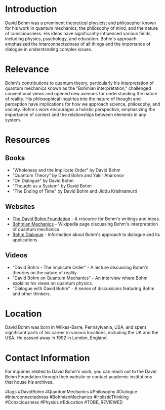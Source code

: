 # Introduction

David Bohm was a prominent theoretical physicist and philosopher known for his work in quantum mechanics, the philosophy of mind, and the nature of consciousness. His ideas have significantly influenced various fields, including physics, psychology, and education. Bohm's approach emphasized the interconnectedness of all things and the importance of dialogue in understanding complex issues.

# Relevance

Bohm's contributions to quantum theory, particularly his interpretation of quantum mechanics known as the "Bohmian interpretation," challenged conventional views and opened new avenues for understanding the nature of reality. His philosophical inquiries into the nature of thought and perception have implications for how we approach science, philosophy, and society. Bohm's work encourages a holistic perspective, emphasizing the importance of context and the relationships between elements in any system.

# Resources

## Books
- "Wholeness and the Implicate Order" by David Bohm
- "Quantum Theory" by David Bohm and Yakir Aharonov
- "On Dialogue" by David Bohm
- "Thought as a System" by David Bohm
- "The Ending of Time" by David Bohm and Jiddu Krishnamurti

## Websites
- [The David Bohm Foundation](http://www.davidbohm.com) - A resource for Bohm's writings and ideas.
- [Bohmian Mechanics](https://en.wikipedia.org/wiki/Bohmian_mechanics) - Wikipedia page discussing Bohm's interpretation of quantum mechanics.
- [Bohm Dialogue](https://www.bohmdialogue.org) - Information about Bohm's approach to dialogue and its applications.

## Videos
- "David Bohm - The Implicate Order" - A lecture discussing Bohm's theories on the nature of reality.
- "David Bohm on Quantum Mechanics" - An interview where Bohm explains his views on quantum physics.
- "Dialogue with David Bohm" - A series of discussions featuring Bohm and other thinkers.

# Location

David Bohm was born in Wilkes-Barre, Pennsylvania, USA, and spent significant parts of his career in various locations, including the UK and the USA. He passed away in 1992 in London, England.

# Contact Information

For inquiries related to David Bohm's work, you can reach out to the David Bohm Foundation through their website or contact academic institutions that house his archives.

#tags 
#DavidBohm #QuantumMechanics #Philosophy #Dialogue #Interconnectedness #BohmianMechanics #HolisticThinking #Consciousness #Physics #Education #TOBE_REVIEWED
